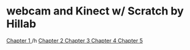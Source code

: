 # webcam and Kinect w/ Scratch by Hillab

[Chapter 1 ](https://hackmd.io/Geeepb__Sbqx_0xY-H9i3Q#) /h
[Chapter 2 ](https://hackmd.io/pmZVcZmYSAOLnVWC2q3DwA)
[Chapter 3 ](https://hackmd.io/lE68lVMGTJmeAV_SqPx1NA)
[Chapter 4 ](https://hackmd.io/K3EKfxeHR0CWuSdYlLQi2A#)
[Chapter 5 ](https://hackmd.io/huy9qtguSECQkfoITWyxlQ#)
